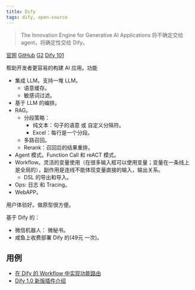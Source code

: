 ```yaml
---
title: Dify
tags: dify, open-source
---
```


> The Innovation Engine for Generative AI Applications
> 将不确定交给 agent，将确定性交给 Dify。

[官网](https://dify.ai/) [GitHub](https://github.com/langgenius/dify) [G2](https://www.g2.com/products/dify-ai/reviews) [Dify 101](https://dify101.com/)

帮助开发者更容易的构建 AI 应用。功能
* 集成 LLM。支持一堆 LLM。
  * 语意缓存。
  * 敏感词过滤。
* 基于 LLM 的编排。
* RAG。
  * 分段策略：
    * 纯文本：句子的语意 或 自定义分隔符。
    * Excel：每行是一个分段。
  * 多路召回。
  * Rerank：召回后的结果重排。
* Agent 模式。Function Call 和 reACT 模式。
* Workflow。灵活的变量使用（在很多输入框可以使用变量；变量在一条线上是全局的），副作用是连线不能体现变量直接的输入，输出关系。
  * DSL 的导出和导入。
* Ops: 日志 和 Tracing。
* WebAPP。

用户体验好。做原型很方便。

基于 Dify 的：
* 微信机器人： 微秘书。
* 咸鱼上收费部署 Dify 的(49元 一次)。

## 用例
* [在 Dify 的 Workflow 中实现功能路由](dify-chatflow-action-route.md)
* [Dify 1.0 新版插件介绍](dify-1.0-plugin.md)
